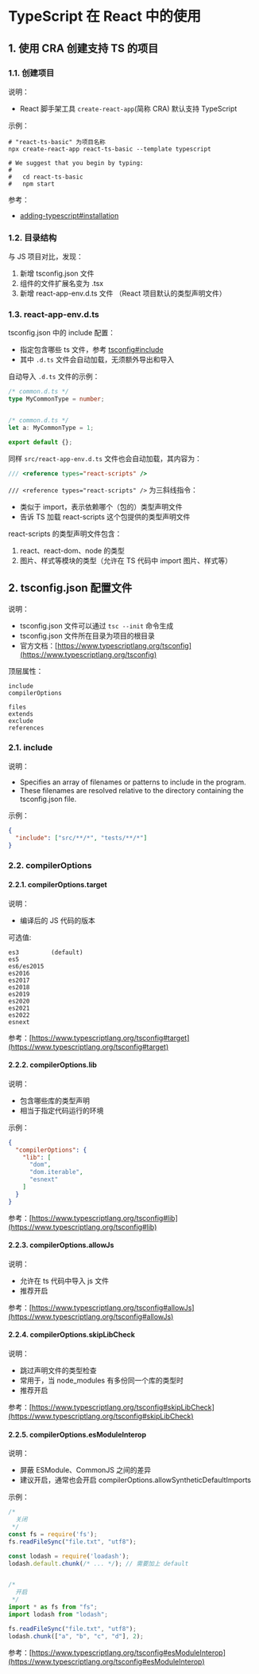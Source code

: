 # TypeScript 在 React 中的使用

## 1. 使用 CRA 创建支持 TS 的项目

### 1.1. 创建项目

说明：

* React 脚手架工具 `create-react-app`(简称 CRA) 默认支持 TypeScript

示例：

```shell
# "react-ts-basic" 为项目名称
npx create-react-app react-ts-basic --template typescript

# We suggest that you begin by typing:
# 
#   cd react-ts-basic
#   npm start
```

参考：

* [adding-typescript#installation](https://create-react-app.dev/docs/adding-typescript#installation)

### 1.2. 目录结构

与 JS 项目对比，发现：

1. 新增 tsconfig.json 文件
2. 组件的文件扩展名变为 .tsx
3. 新增 react-app-env.d.ts 文件 （React 项目默认的类型声明文件）


### 1.3. react-app-env.d.ts

tsconfig.json 中的 include 配置：

* 指定包含哪些 ts 文件，参考 [tsconfig#include](https://www.typescriptlang.org/tsconfig#include)
* 其中 `.d.ts` 文件会自动加载，无须额外导出和导入

自动导入 `.d.ts` 文件的示例：

```typescript
/* common.d.ts */
type MyCommonType = number;


/* common.d.ts */
let a: MyCommonType = 1;

export default {};
```

同样 `src/react-app-env.d.ts` 文件也会自动加载，其内容为：

```typescript
/// <reference types="react-scripts" />
```

`/// <reference types="react-scripts" />` 为三斜线指令：

* 类似于 import，表示依赖哪个（包的）类型声明文件
* 告诉 TS 加载 react-scripts 这个包提供的类型声明文件

react-scripts 的类型声明文件包含：

1. react、react-dom、node 的类型
2. 图片、样式等模块的类型（允许在 TS 代码中 import 图片、样式等）

## 2. tsconfig.json 配置文件

说明：

* tsconfig.json 文件可以通过 `tsc --init` 命令生成
* tsconfig.json 文件所在目录为项目的根目录
* 官方文档：[https://www.typescriptlang.org/tsconfig](https://www.typescriptlang.org/tsconfig)

顶层属性：

```text
include
compilerOptions

files
extends
exclude
references
```

### 2.1. include

说明：

* Specifies an array of filenames or patterns to include in the program.
* These filenames are resolved relative to the directory containing the tsconfig.json file.

示例：

```json
{
  "include": ["src/**/*", "tests/**/*"]
}
```

### 2.2. compilerOptions

#### 2.2.1. compilerOptions.target

说明：

* 编译后的 JS 代码的版本

可选值:

```text
es3         (default)
es5
es6/es2015
es2016
es2017
es2018
es2019
es2020
es2021
es2022
esnext
```

参考：[https://www.typescriptlang.org/tsconfig#target](https://www.typescriptlang.org/tsconfig#target)

#### 2.2.2. compilerOptions.lib

说明：

* 包含哪些库的类型声明
* 相当于指定代码运行的环境

示例：

```json
{
  "compilerOptions": {
    "lib": [
      "dom",
      "dom.iterable",
      "esnext"
    ]
  }
}
```

参考：[https://www.typescriptlang.org/tsconfig#lib](https://www.typescriptlang.org/tsconfig#lib)

#### 2.2.3. compilerOptions.allowJs

说明：

* 允许在 ts 代码中导入 js 文件
* 推荐开启

参考：[https://www.typescriptlang.org/tsconfig#allowJs](https://www.typescriptlang.org/tsconfig#allowJs)

#### 2.2.4. compilerOptions.skipLibCheck

说明：

* 跳过声明文件的类型检查
* 常用于，当 node_modules 有多份同一个库的类型时
* 推荐开启

参考：[https://www.typescriptlang.org/tsconfig#skipLibCheck](https://www.typescriptlang.org/tsconfig#skipLibCheck)

#### 2.2.5. compilerOptions.esModuleInterop

说明：

* 屏蔽 ESModule、CommonJS 之间的差异
* 建议开启，通常也会开启 compilerOptions.allowSyntheticDefaultImports

示例：

```typescript
/*
  关闭
 */
const fs = require('fs');
fs.readFileSync("file.txt", "utf8");

const lodash = require('loadash');
lodash.default.chunk(/* ... */); // 需要加上 default


/*
  开启
 */
import * as fs from "fs";
import lodash from "lodash";

fs.readFileSync("file.txt", "utf8");
lodash.chunk(["a", "b", "c", "d"], 2);
```

参考：[https://www.typescriptlang.org/tsconfig#esModuleInterop](https://www.typescriptlang.org/tsconfig#esModuleInterop)
